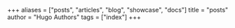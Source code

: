 +++
aliases = ["posts", "articles", "blog", "showcase", "docs"]
title = "posts"
author = "Hugo Authors"
tags = ["index"]
+++
